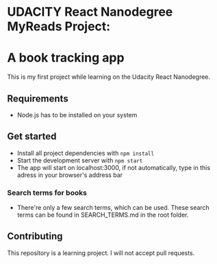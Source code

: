 # UDACITY React Nanodegree MyReads Project:
# A book tracking app

This is my first project while learning on the Udacity React Nanodegree.

## Requirements

* Node.js has to be installed on your system

## Get started

* Install all project dependencies with `npm install`
* Start the development server with `npm start`
* The app will start on localhost:3000, if not automatically, type in this adress in your browser's address bar

### Search terms for books
* There're only a few search terms, which can be used.  These search terms can be found in SEARCH_TERMS.md in the root folder.


## Contributing

This repository is a learning project. I will not accept pull requests.
